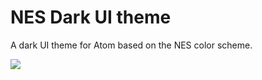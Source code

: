 # NES Dark UI theme

A dark UI theme for Atom based on the NES color scheme.

![](https://i.imgur.com/mOUHZr5.png)
